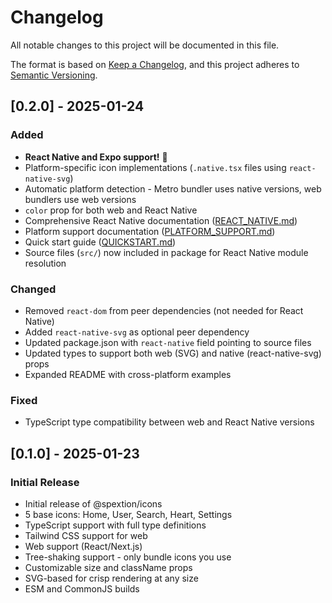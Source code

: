 # Changelog

All notable changes to this project will be documented in this file.

The format is based on [Keep a Changelog](https://keepachangelog.com/en/1.0.0/),
and this project adheres to [Semantic Versioning](https://semver.org/spec/v2.0.0.html).

## [0.2.0] - 2025-01-24

### Added

- **React Native and Expo support!** 🎉
- Platform-specific icon implementations (`.native.tsx` files using `react-native-svg`)
- Automatic platform detection - Metro bundler uses native versions, web bundlers use web versions
- `color` prop for both web and React Native
- Comprehensive React Native documentation ([REACT_NATIVE.md](REACT_NATIVE.md))
- Platform support documentation ([PLATFORM_SUPPORT.md](PLATFORM_SUPPORT.md))
- Quick start guide ([QUICKSTART.md](QUICKSTART.md))
- Source files (`src/`) now included in package for React Native module resolution

### Changed

- Removed `react-dom` from peer dependencies (not needed for React Native)
- Added `react-native-svg` as optional peer dependency
- Updated package.json with `react-native` field pointing to source files
- Updated types to support both web (SVG) and native (react-native-svg) props
- Expanded README with cross-platform examples

### Fixed

- TypeScript type compatibility between web and React Native versions

## [0.1.0] - 2025-01-23

### Initial Release

- Initial release of @spextion/icons
- 5 base icons: Home, User, Search, Heart, Settings
- TypeScript support with full type definitions
- Tailwind CSS support for web
- Web support (React/Next.js)
- Tree-shaking support - only bundle icons you use
- Customizable size and className props
- SVG-based for crisp rendering at any size
- ESM and CommonJS builds
